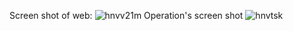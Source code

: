 Screen shot of web:
![hnvv21m](https://github.com/user-attachments/assets/56fc47a6-5e6d-4956-a051-dbad021b5a5e)
Operation's screen shot
![hnvtsk](https://github.com/user-attachments/assets/81a4735b-cf35-46ee-8127-b5658f8039fd)

